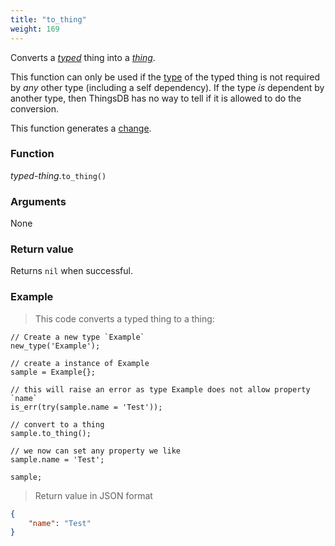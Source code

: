 ```yaml
---
title: "to_thing"
weight: 169
---
```


Converts a *[typed](../../typed)* thing into a *[thing](../../thing)*.

This function can only be used if the [type](../../../overview/type) of the typed thing is not required by *any* other type (including a self dependency). If the type *is* dependent by another type, then ThingsDB has no way to tell if it is allowed to do the conversion.

This function generates a [change](../../../overview/changes).

### Function

*typed-thing*.`to_thing()`

### Arguments

None

### Return value

Returns `nil` when successful.

### Example

> This code converts a typed thing to a thing:

```thingsdb,json_response
// Create a new type `Example`
new_type('Example');

// create a instance of Example
sample = Example{};

// this will raise an error as type Example does not allow property `name`
is_err(try(sample.name = 'Test'));

// convert to a thing
sample.to_thing();

// we now can set any property we like
sample.name = 'Test';

sample;
```

> Return value in JSON format

```json
{
    "name": "Test"
}
```
